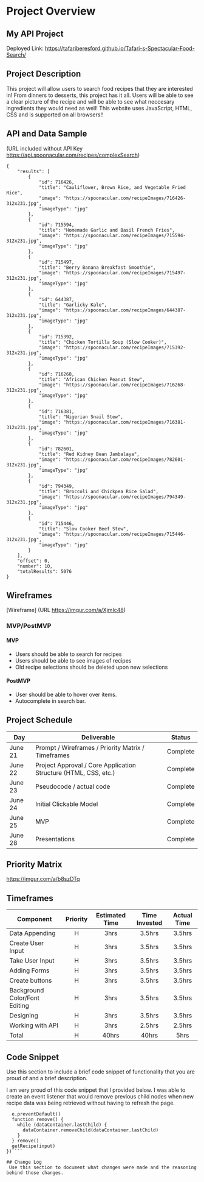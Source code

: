 # Project Overview

## My API Project

Deployed Link: https://tafariberesford.github.io/Tafari-s-Spectacular-Food-Search/

## Project Description

This project will allow users to search food recipes that they are interested in! From dinners to desserts, this project has it all. Users will be able to see a clear picture of the recipe and will be able to see what neccesary ingredients they would need as well! This website uses JavaScript, HTML, CSS and is supported on all browsers!!

## API and Data Sample

(URL included without API Key https://api.spoonacular.com/recipes/complexSearch)
```
{
    "results": [
        {
            "id": 716426,
            "title": "Cauliflower, Brown Rice, and Vegetable Fried Rice",
            "image": "https://spoonacular.com/recipeImages/716426-312x231.jpg",
            "imageType": "jpg"
        },
        {
            "id": 715594,
            "title": "Homemade Garlic and Basil French Fries",
            "image": "https://spoonacular.com/recipeImages/715594-312x231.jpg",
            "imageType": "jpg"
        },
        {
            "id": 715497,
            "title": "Berry Banana Breakfast Smoothie",
            "image": "https://spoonacular.com/recipeImages/715497-312x231.jpg",
            "imageType": "jpg"
        },
        {
            "id": 644387,
            "title": "Garlicky Kale",
            "image": "https://spoonacular.com/recipeImages/644387-312x231.jpg",
            "imageType": "jpg"
        },
        {
            "id": 715392,
            "title": "Chicken Tortilla Soup (Slow Cooker)",
            "image": "https://spoonacular.com/recipeImages/715392-312x231.jpg",
            "imageType": "jpg"
        },
        {
            "id": 716268,
            "title": "African Chicken Peanut Stew",
            "image": "https://spoonacular.com/recipeImages/716268-312x231.jpg",
            "imageType": "jpg"
        },
        {
            "id": 716381,
            "title": "Nigerian Snail Stew",
            "image": "https://spoonacular.com/recipeImages/716381-312x231.jpg",
            "imageType": "jpg"
        },
        {
            "id": 782601,
            "title": "Red Kidney Bean Jambalaya",
            "image": "https://spoonacular.com/recipeImages/782601-312x231.jpg",
            "imageType": "jpg"
        },
        {
            "id": 794349,
            "title": "Broccoli and Chickpea Rice Salad",
            "image": "https://spoonacular.com/recipeImages/794349-312x231.jpg",
            "imageType": "jpg"
        },
        {
            "id": 715446,
            "title": "Slow Cooker Beef Stew",
            "image": "https://spoonacular.com/recipeImages/715446-312x231.jpg",
            "imageType": "jpg"
        }
    ],
    "offset": 0,
    "number": 10,
    "totalResults": 5076
}
```
## Wireframes

[Wireframe] (URL https://imgur.com/a/XjmIc48)

### MVP/PostMVP



#### MVP 

- Users should be able to search for recipes
- Users should be able to see images of recipes
- Old recipe selections should be deleted upon new selections

#### PostMVP  
- User should be able to hover over items.
- Autocomplete in search bar.

## Project Schedule

|  Day | Deliverable | Status
|---|---| ---|
|June 21| Prompt / Wireframes / Priority Matrix / Timeframes | Complete
|June 22| Project Approval / Core Application Structure (HTML, CSS, etc.) | Complete
|June 23| Pseudocode / actual code | Complete
|June 24| Initial Clickable Model  | Complete
|June 25| MVP | Complete
|June 28| Presentations | Complete

## Priority Matrix

https://imgur.com/a/b8szDTq

## Timeframes

| Component | Priority | Estimated Time | Time Invested | Actual Time |
| --- | :---: |  :---: | :---: | :---: |
| Data Appending  | H | 3hrs| 3.5hrs | 3.5hrs |
| Create User Input | H | 3hrs| 3.5hrs | 3.5hrs |
| Take User Input | H | 3hrs| 3.5hrs | 3.5hrs |
| Adding Forms | H | 3hrs| 3.5hrs | 3.5hrs |
| Create buttons | H | 3hrs| 3.5hrs | 3.5hrs |
| Background Color/Font Editing | H | 3hrs| 3.5hrs | 3.5hrs |
| Designing | H | 3hrs| 3.5hrs | 3.5hrs |
| Working with API | H | 3hrs| 2.5hrs | 2.5hrs |
| Total | H | 40hrs| 40hrs | 5hrs |

## Code Snippet

Use this section to include a brief code snippet of functionality that you are proud of and a brief description.  

I am very proud of this code snippet that I provided below. I was able to create an event listener that would remove previous child nodes when new recipe data was being retrieved without having to refresh the page.

````dropDown.addEventListener('click', (e) => {
  e.preventDefault()
  function remove() {
    while (dataContainer.lastChild) {
      dataContainer.removeChild(dataContainer.lastChild)
    }
  } remove()
  getRecipe(input)
})````

## Change Log
 Use this section to document what changes were made and the reasoning behind those changes.  
